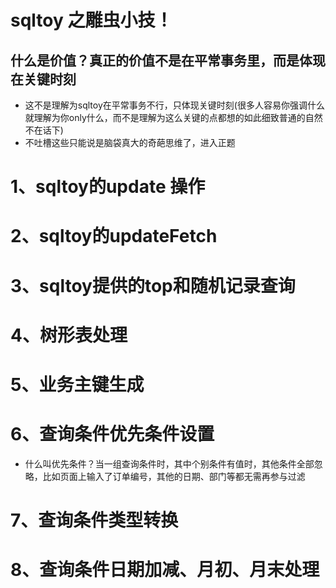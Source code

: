 # sqltoy 之雕虫小技！
## 什么是价值？真正的价值不是在平常事务里，而是体现在关键时刻
* 这不是理解为sqltoy在平常事务不行，只体现关键时刻(很多人容易你强调什么就理解为你only什么，而不是理解为这么关键的点都想的如此细致普通的自然不在话下)
* 不吐槽这些只能说是脑袋真大的奇葩思维了，进入正题

# 1、sqltoy的update 操作

# 2、sqltoy的updateFetch

# 3、sqltoy提供的top和随机记录查询

# 4、树形表处理

# 5、业务主键生成

# 6、查询条件优先条件设置
* 什么叫优先条件？当一组查询条件时，其中个别条件有值时，其他条件全部忽略，比如页面上输入了订单编号，其他的日期、部门等都无需再参与过滤

# 7、查询条件类型转换

# 8、查询条件日期加减、月初、月末处理


